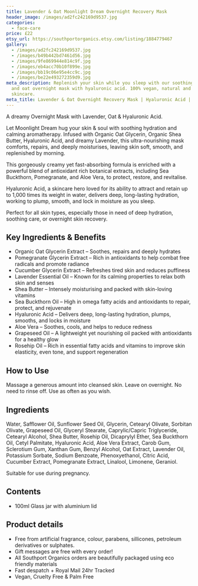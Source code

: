 ```yaml
---
title: Lavender & Oat Moonlight Dream Overnight Recovery Mask
header_image: /images/ad2fc242169d9537.jpg
categories:
  - face-care
price: £22
etsy_url: https://southportorganics.etsy.com/listing/1884779467
gallery:
  - /images/ad2fc242169d9537.jpg
  - /images/b49b442bd7461d56.jpg
  - /images/9fe869944e814c9f.jpg
  - /images/eb4acc70b10f899e.jpg
  - /images/bb19c06e95e4cc9c.jpg
  - /images/be22e493272359d9.jpg
meta_description: Replenish your skin while you sleep with our soothing lavender
  and oat overnight mask with hyaluronic acid. 100% vegan, natural and organic
  skincare.
meta_title: Lavender & Oat Overnight Recovery Mask | Hyaluronic Acid | Southport Organics
---
```

A dreamy Overnight Mask with Lavender, Oat & Hyaluronic Acid.

Let Moonlight Dream hug your skin & soul with soothing hydration and calming aromatherapy. Infused with Organic Oat Glycerin, Organic Shea Butter, Hyaluronic Acid, and dreamy Lavender, this ultra-nourishing mask comforts, repairs, and deeply moisturises, leaving skin soft, smooth, and replenished by morning.

This gorgeously creamy yet fast-absorbing formula is enriched with a powerful blend of antioxidant rich botanical extracts, including Sea Buckthorn, Pomegranate, and Aloe Vera, to protect, restore, and revitalise.

Hyaluronic Acid, a skincare hero loved for its ability to attract and retain up to 1,000 times its weight in water, delivers deep, long-lasting hydration, working to plump, smooth, and lock in moisture as you sleep.

Perfect for all skin types, especially those in need of deep hydration, soothing care, or overnight skin recovery.

## Key Ingredients & Benefits

- Organic Oat Glycerin Extract – Soothes, repairs and deeply hydrates
- Pomegranate Glycerin Extract – Rich in antioxidants to help combat free radicals and promote radiance
- Cucumber Glycerin Extract – Refreshes tired skin and reduces puffiness
- Lavender Essential Oil – Known for its calming properties to relax both skin and senses
- Shea Butter – Intensely moisturising and packed with skin-loving vitamins
- Sea Buckthorn Oil – High in omega fatty acids and antioxidants to repair, protect, and rejuvenate
- Hyaluronic Acid – Delivers deep, long-lasting hydration, plumps, smooths, and locks in moisture
- Aloe Vera – Soothes, cools, and helps to reduce redness
- Grapeseed Oil – A lightweight yet nourishing oil packed with antioxidants for a healthy glow
- Rosehip Oil – Rich in essential fatty acids and vitamins to improve skin elasticity, even tone, and support regeneration

## How to Use

Massage a generous amount into cleansed skin. Leave on overnight. No need to rinse off. Use as often as you wish.

## Ingredients

Water, Safflower Oil, Sunflower Seed Oil, Glycerin, Cetearyl Olivate, Sorbitan Olivate, Grapeseed Oil, Glyceryl Stearate, Caprylic/Capric Triglyceride, Cetearyl Alcohol, Shea Butter, Rosehip Oil, Dicaprylyl Ether, Sea Buckthorn Oil, Cetyl Palmitate, Hyaluronic Acid, Aloe Vera Extract, Carob Gum, Sclerotium Gum, Xanthan Gum, Benzyl Alcohol, Oat Extract, Lavender Oil, Potassium Sorbate, Sodium Benzoate, Phenoxyethanol, Citric Acid, Cucumber Extract, Pomegranate Extract, Linalool, Limonene, Geraniol.

Suitable for use during pregnancy.

## Contents

- 100ml Glass jar with aluminium lid

## Product details

- Free from artificial fragrance, colour, parabens, sillicones, petroleum derivatives or sulphates.
- Gift messages are free with every order!
- All Southport Organics orders are beautifully packaged using eco friendly materials
- Fast despatch + Royal Mail 24hr Tracked
- Vegan, Cruelty Free & Palm Free
